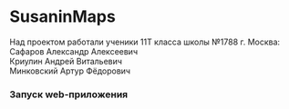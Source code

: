 # SusaninMaps
<p>Над проектом работали ученики 11Т класса школы №1788 г. Москва:<br>
Сафаров Александр Алексеевич<br>
Криулин Андрей Витальевич<br>
Минковский Артур Фёдорович</p>

### Запуск web-приложения
